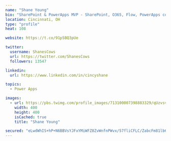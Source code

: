 ```yaml
---
name: "Shane Young"
bio: "SharePoint & PowerApps MVP - SharePoint, O365, Flow, PowerApps consulting? @PowerApps911 | Pure Snark? You found it."
location: Cincinnati, OH
type: "profile"
heat: 108

website: https://t.co/91p5BQ3pUe

twitter:
  username: ShanesCows
  url: https://twitter.com/ShanesCows
  followers: 13547

linkedin:
  url: https://www.linkedin.com/in/cincyshane

topics:
  - Power Apps

images:
  - url: https://pbs.twimg.com/profile_images/713100007398883329/qUzvsvQ3_400x400.jpg
    width: 400
    height: 400
    isCached: true
    title: "Shane Young"

secured: "eLwdWhIS+hP+N6BBVsYJFxYMiWFZ8ZvWnfnPWvx/57fliCFLC/ZabcFm81lb69ktHS3MOdLu6ZaUyQRU4o3XCRAFHNXDJGLEPu/t95Anciny+7CHEvy2Q6JWuUhXQO/isHOdKqlwiCJpnagzDgwKebF5Dom6m+Kkgcs8Fe1InntWwo2NVzWG9Skbu6K0wclnhp0vZK3PbZv+L7bcUCj0RSj41cSOEOMeazY2KEfNNjIciMkup3GhuoJzRE79MSLki+QWkO9QmboC3u3O6VJNba6TXTobfVxUouI0qDW/eozMfkIb74jlWcD40fpxqYHky4lD8DYF7uiKYPEIpiDbdUAQeY0iSAXUbxS2Wt8x+lx8gObeiTeUxXuc/PcV7uCNYtz4Jyz/urHd+FqgImRz/78wYWgBLc3eVug/2u0J5Mo=;YiLutRl0lHDnOFE0YKpfEA=="
---
```


